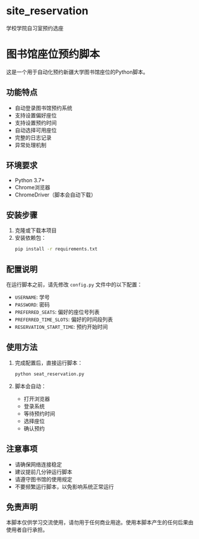 # site_reservation
学校学院自习室预约选座
# 图书馆座位预约脚本

这是一个用于自动化预约新疆大学图书馆座位的Python脚本。

## 功能特点

- 自动登录图书馆预约系统
- 支持设置偏好座位
- 支持设置预约时间
- 自动选择可用座位
- 完整的日志记录
- 异常处理机制

## 环境要求

- Python 3.7+
- Chrome浏览器
- ChromeDriver（脚本会自动下载）

## 安装步骤

1. 克隆或下载本项目
2. 安装依赖包：
   ```bash
   pip install -r requirements.txt
   ```

## 配置说明

在运行脚本之前，请先修改 `config.py` 文件中的以下配置：

- `USERNAME`: 学号
- `PASSWORD`: 密码
- `PREFERRED_SEATS`: 偏好的座位号列表
- `PREFERRED_TIME_SLOTS`: 偏好的时间段列表
- `RESERVATION_START_TIME`: 预约开始时间

## 使用方法

1. 完成配置后，直接运行脚本：
   ```bash
   python seat_reservation.py
   ```

2. 脚本会自动：
   - 打开浏览器
   - 登录系统
   - 等待预约时间
   - 选择座位
   - 确认预约

## 注意事项

- 请确保网络连接稳定
- 建议提前几分钟运行脚本
- 请遵守图书馆的使用规定
- 不要频繁运行脚本，以免影响系统正常运行

## 免责声明

本脚本仅供学习交流使用，请勿用于任何商业用途。使用本脚本产生的任何后果由使用者自行承担。 
